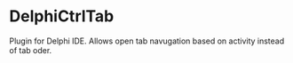 # DelphiCtrlTab
Plugin for Delphi IDE. Allows open tab navugation based on activity instead of tab oder.
